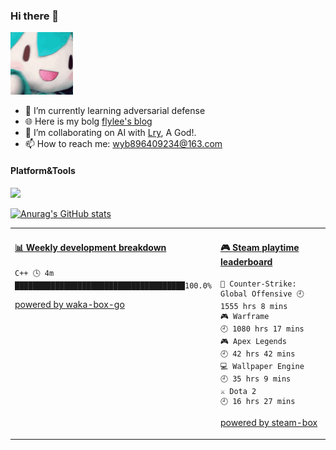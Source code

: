 ### Hi there 👋

<img src="https://github.com/flyleeee/flyleeee/blob/main/fufu.gif" width="100">

<!--
**flyleeee/flyleeee** is a ✨ _special_ ✨ repository because its `README.md` (this file) appears on your GitHub profile.

Here are some ideas to get you started:

- 🔭 I’m currently working on ...
- 🌱 I’m currently learning ...
- 👯 I’m looking to collaborate on ...
- 🤔 I’m looking for help with ...
- 💬 Ask me about ...
- 📫 How to reach me: ...
- 😄 Pronouns: ...
- ⚡ Fun fact: ...
-->

- 🌱 I’m currently learning adversarial defense
- 🌐 Here is my bolg [flylee's blog](https://flylee.club)
- 👯 I’m collaborating on AI with [Lry](https://github.com/LRY89757), A God!.
- 📫 How to reach me: wyb896409234@163.com
  
#### Platform&Tools
[![](https://img.shields.io/badge/IDE-Visual%20Studio%20Code-blue?style=flat-square&logo=Visual-Studio-Code)](https://code.visualstudio.com/)

[![Anurag's GitHub stats](https://github-readme-stats.vercel.app/api?username=flyleeee)](https://github.com/anuraghazra/github-readme-stats)


<table>
<tr>
<td valign="top" width="50%">

<!-- waka-box start -->
#### <a href="https://gist.github.com/235111c06b8721cd2a2a793e3c63048f" target="_blank">📊 Weekly development breakdown</a>
```text
C++ 🕓 4m ██████████████████████████████████████100.0%
```
<!-- Powered by https://github.com/YouEclipse/waka-box-go . -->
<!-- waka-box end -->

[powered by waka-box-go](https://github.com/YouEclipse/waka-box-go)

</td>
<td valign="top" width="50%">

<!-- steam-box start -->
#### <a href="https://gist.github.com/52fa38c7532d2567e9c9d327156a8061" target="_blank">🎮 Steam playtime leaderboard</a>
```text
🔫 Counter-Strike: Global Offensive 🕘 1555 hrs 8 mins
🎮 Warframe                         🕘 1080 hrs 17 mins
🎮 Apex Legends                     🕘 42 hrs 42 mins
💻 Wallpaper Engine                 🕘 35 hrs 9 mins
⚔️ Dota 2                           🕘 16 hrs 27 mins
```
<!-- Powered by https://github.com/YouEclipse/steam-box . -->
<!-- steam-box end -->

[powered by steam-box](https://github.com/YouEclipse/steam-box)

</td>
</tr>
</table>
